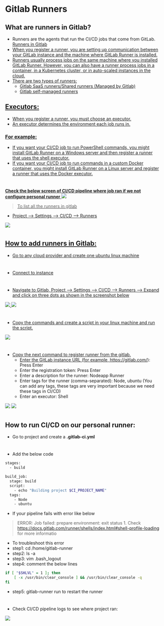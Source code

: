 # Gitlab Runners

## What are runners in Gitlab?
- Runners are the agents that run the CI/CD jobs that come from GitLab. <a href="https://docs.gitlab.com/runner/">Runners in Gitlab</b>
- When you register a runner, you are setting up communication between your GitLab instance and the machine where GitLab Runner is installed.
- Runners usually process jobs on the same machine where you installed GitLab Runner. However, you can also have a runner process jobs in a container, in a Kubernetes cluster, or in auto-scaled instances in the cloud.
- There are two types of runners:
  - Gitlab SaaS runners/Shared runners (Managed by Gitlab)
  - Gitlab self-managed runners   

## Executors:
- When you register a runner, you must choose an executor.
- An executor determines the environment each job runs in.

### For example:

- If you want your CI/CD job to run PowerShell commands, you might install GitLab Runner on a Windows server and then register a runner that uses the shell executor.
- If you want your CI/CD job to run commands in a custom Docker container, you might install GitLab Runner on a Linux server and register a runner that uses the Docker executor.

#
<b>Check the below screen of CI/CD pipeline where job ran if we not configure personal runner</b>
<img src="https://github.com/DevMadhup/GitLab-Zero-to-Hero/blob/main/Assets/Shared-runner.png" />

> To list all the runners in gitlab
- Project --> Settings --> CI/CD --> Runners
<img src="https://github.com/DevMadhup/GitLab-Zero-to-Hero/blob/main/Assets/No-of-SharedRunners.png" />

#
## How to add runners in Gitlab:
- Go to any cloud provider and create one ubuntu linux machine

#
- Connect to instance

#
- Navigate to Gitlab, Project --> Settings --> CI/CD --> Runners --> Expand and click on three dots as shown in the screenshot below
<img src="https://github.com/DevMadhup/GitLab-Zero-to-Hero/blob/main/Assets/RegisterRunner-1.png" />
<img src="https://github.com/DevMadhup/GitLab-Zero-to-Hero/blob/main/Assets/RegisterRunner-commands.png" />

#
- Copy the commands and create a script in your linux machine and run the script.
<img src="https://github.com/DevMadhup/GitLab-Zero-to-Hero/blob/main/Assets/Runner-Script.png" />

#
- Copy the next command to register runner from the gitlab.
  - Enter the GitLab instance URL (for example, https://gitlab.com/): Press Enter
  - Enter the registration token: Press Enter
  - Enter a description for the runner: Nodeapp Runner
  - Enter tags for the runner (comma-separated): Node, ubuntu (You can add any tags, these tags are very important because we need these tags in CI/CD)
  - Enter an executor: Shell

<img src="https://github.com/DevMadhup/GitLab-Zero-to-Hero/blob/main/Assets/Runner-registered%20successfully.png" />
<img src="https://github.com/DevMadhup/GitLab-Zero-to-Hero/blob/main/Assets/Runner-web.png" />

#
## How to run CI/CD on our personal runner:
- Go to project and create a <b>.gitlab-ci.yml</b>

#
- Add the below code
```bash
stages:
  - build

build_job:
  stage: build
  script:
    - echo "Building project $CI_PROJECT_NAME"
  tags:
    - Node
    - ubuntu
```
- If your pipeline fails with error like below
> ERROR: Job failed: prepare environment: exit status 1. Check https://docs.gitlab.com/runner/shells/index.html#shell-profile-loading for more informatio

- To troubleshoot this error
- step1: cd /home/gitlab-runner
- step2: ls -a
- step3: vim .bash_logout
- step4: comment the below lines
```bash
if [ "$SHLVL" = 1 ]; then
    [ -x /usr/bin/clear_console ] && /usr/bin/clear_console -q
fi
```
- step5: gitlab-runner run
  to restart the runner

#
- Check CI/CD pipeline logs to see where project ran:
<img src="https://github.com/DevMadhup/GitLab-Zero-to-Hero/blob/main/Assets/Ran-onRunner.png" />

#
